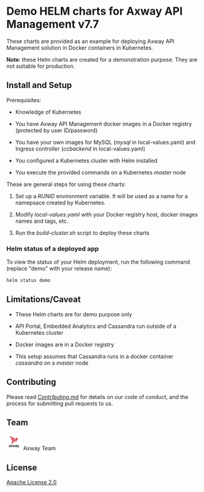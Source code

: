 # Demo HELM charts for Axway API Management v7.7

These charts are provided as an example for deploying Axway API Management solution in Docker containers in Kubernetes.

**Note**: these Helm charts are created for a demonstration purpose. They are not suitable for production.

## Install and Setup

Prerequisites:

- Knowledge of Kubernetes

- You have Axway API Management docker images in a Docker registry (protected by user ID/password)

- You have your own images for MySQL (*mysql* in local-values.yaml) and Ingress controller (*ccbackend* in local-values.yaml)

- You configured a Kubernetes cluster with Helm installed

- You execute the provided commands on a Kubernetes *master* node

These are general steps for using these charts:

1. Set up a *RUNID* environment variable. It will be used as a name for a namepsace created by Kubernetes.

2. Modify *local-values.yaml* with your Docker registry host, docker images names and tags, etc.

3. Run the *build-cluster.sh* script to deploy these charts

### Helm status of a deployed app

To view the status of your Helm deployment, run the following command (replace "demo" with your release name):

```bash
helm status demo
```

## Limitations/Caveat

- These Helm charts are for demo purpose only

- API Portal, Embedded Analytics and Cassandra run outside of a Kubernetes cluster

- Docker images are in a Docker registry

- This setup assumes that Cassandra runs in a docker container *cassandra* on a *master* node

## Contributing

Please read [Contributing.md](https://github.com/Axway-API-Management-Plus/Common/blob/master/Contributing.md) for details on our code of conduct, and the process for submitting pull requests to us.

## Team

![alt text](https://github.com/Axway-API-Management-Plus/Common/blob/master/img/AxwayLogoSmall.png)
Axway Team

## License

[Apache License 2.0](/LICENSE)